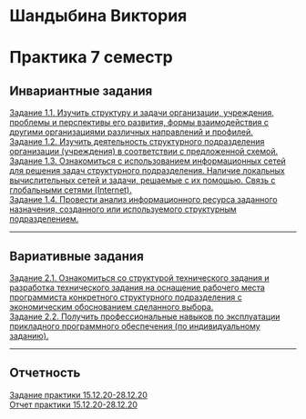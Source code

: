 # Шандыбина Виктория
# Практика 7 семестр

## Инвариантные задания
[Задание 1.1. Изучить структуру и задачи организации, учреждения, проблемы и перспективы его развития, формы взаимодействия с другими организациями различных направлений и профилей.][1]<br>
[Задание 1.2. Изучить деятельность структурного подразделения организации (учреждения) в соответствии с предложенной схемой.][2]<br>
[Задание 1.3. Ознакомиться с использованием информационных сетей для решения задач структурного подразделения. Наличие локальных вычислительных сетей и задачи, решаемые с их помощью. Связь с глобальными сетями (Internet).][3]<br>
[Задание 1.4. Провести анализ информационного ресурса заданного назначения, созданного или используемого структурным подразделением.][4]<br>


[1]: https://github.com/viktoriashandybina/practice2/blob/main/1.1.pdf
[2]: https://github.com/viktoriashandybina/practice2/blob/main/1.2.pdf
[3]: https://github.com/viktoriashandybina/practice2/blob/main/1.3.pdf
[4]: https://github.com/viktoriashandybina/practice2/blob/main/1.4.pdf

*****

## Вариативные задания

[Задание 2.1. Ознакомиться со структурой технического задания и разработка технического задания на оснащение рабочего места программиста конкретного структурного подразделения с экономическим обоснованием сделанного выбора.][5]<br>
[Задание 2.2. Получить профессиональные навыков по эксплуатации прикладного программного обеспечения (по индивидуальному заданию).][6]<br>

[5]: https://github.com/viktoriashandybina/practice2/blob/main/2.1.pdf
[6]: https://github.com/viktoriashandybina/practice2/blob/main/2.2.pdf

*****

## Отчетность

[Задание практики 15.12.20-28.12.20][7]<br>
[Отчет практики 15.12.20-28.12.20][8]<br>

[7]: https://github.com/viktoriashandybina/practice2/blob/main/%D0%A8%D0%B0%D0%BD%D0%B4%D1%8B%D0%B1%D0%B8%D0%BD%D0%B0%20%D0%92.%D0%92%20%D0%98%D0%92%D0%A2%20%D0%97%D0%B0%D0%B4%D0%B0%D0%BD%D0%B8%D0%B5%20%D0%BF%D1%80%D0%B0%D0%BA%D1%82%D0%B8%D0%BA%D0%B0%2015.12.20-28.12.20.pdf
[8]: https://github.com/viktoriashandybina/practice2/blob/main/%D0%A8%D0%B0%D0%BD%D0%B4%D1%8B%D0%B1%D0%B8%D0%BD%D0%B0%20%D0%92.%D0%92%20%D0%98%D0%92%D0%A2%20%D0%9E%D1%82%D1%87%D0%B5%D1%82%20%D0%BF%D1%80%D0%B0%D0%BA%D1%82%D0%B8%D0%BA%D0%B0%2015.12.20-28.12.20.pdf
